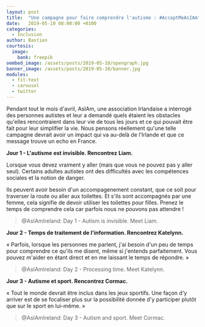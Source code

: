 ```yaml
---
layout: post
title:  "Une campagne pour faire comprendre l'autisme : #AcceptMeAsIAm"
date:   2019-05-10 08:00:00 +0100
categories:
  - Inclusion
author: Bastien
courtesis:
  image:
    bank: freepik
oembed_image: /assets/posts/2019-05-10/opengraph.jpg
banner_image: /assets/posts/2019-05-10/banner.jpg
modules:
  - fit-text
  - carousel
  - twitter
---
```


Pendant tout le mois d'avril, AsIAm, une association Irlandaise a interrogé des personnes autistes et leur a demandé quels étaient les obstacles qu'elles rencontraient dans leur vie de tous les jours et ce qui pouvait être fait pour leur simplifier la vie.
Nous pensons réellement qu'une telle campagne devrait avoir un impact qui va au-delà de l'Irlande et que ce message trouve un echo en France.


<div class="center">
<amp-carousel width="600" height="900" layout="intrinsic" type="slides" class="white" id="carousel">
 <div class="slide">
  <amp-fit-text width="600" height="200" layout="responsive" max-font-size="17">
   <p><strong>Jour 1 - L'autisme est invisible. Rencontrez Liam.</strong></p>

   <p>Lorsque vous devez vraiment y aller (mais que vous ne pouvez pas y aller seul).
   Certains adultes autistes ont des difficultés avec les compétences sociales et la notion de danger.</P>

   <p>Ils peuvent avoir besoin d'un accompagenement constant, que ce soit pour traverser la route ou aller aux toilettes.
   Et s'ils sont accompagnés par une femme, cela signifie de devoir utiliser les toilettes pour filles.
   Prenez le temps de comprendre cela car parfois nous ne pouvons pas attendre&nbsp;!</p>
  </amp-fit-text>
  <amp-twitter width="600" height="700" data-tweetid="1113414191283671041"><blockquote placeholder>
   @AsIAmIreland: Day 1 - Autism is invisible. Meet Liam.
   </blockquote></amp-twitter>
 </div>

 <div class="slide">
  <amp-fit-text width="600" height="200" layout="responsive" max-font-size="17">
   <p><strong>Jour 2 - Temps de traitement de l'information. Rencontrez Katelynn.</strong></p>

   <p>«&nbsp;Parfois, lorsque les personnes me parlent, j'ai besoin d'un peu de temps pour comprendre ce qu'ils me disent, même si j'entends parfaitement.
   Vous pouvez m'aider en étant direct et en me laissant le temps de répondre.&nbsp;»</p>
  </amp-fit-text>
  <amp-twitter width="600" height="700" data-tweetid="1113741232130461696"><blockquote placeholder>
   @AsIAmIreland: Day 2 - Processing time. Meet Katelynn.
   </blockquote></amp-twitter>
 </div>

 <div class="slide">
  <amp-fit-text width="600" height="200" layout="responsive" max-font-size="17">
   <p><strong>Jour 3 - Autisme et sport. Rencontrez Cormac.</strong></p>
   <p>«&nbsp;Tout le monde devrait être inclus dans les jeux sportifs.
   Une façon d'y arriver est de se focaliser plus sur la possibilité donnée d'y participer plutôt que sur le sport en lui-même.&nbsp;»</p>
  </amp-fit-text>
  <amp-twitter width="600" height="700" data-tweetid="1114074206684295168"><blockquote placeholder>
   @AsIAmIreland: Day 3 - Autism and sport. Meet Cormac.
   </blockquote></amp-twitter>
 </div>

</amp-carousel>
</div>
